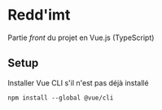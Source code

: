 # Redd'imt

Partie _front_ du projet en Vue.js (TypeScript)

## Setup

Installer Vue CLI s'il n'est pas déjà installé
```
npm install --global @vue/cli
```
